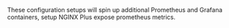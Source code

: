 These configuration setups will spin up additional Prometheus and Grafana containers, setup NGINX Plus expose prometheus metrics.

